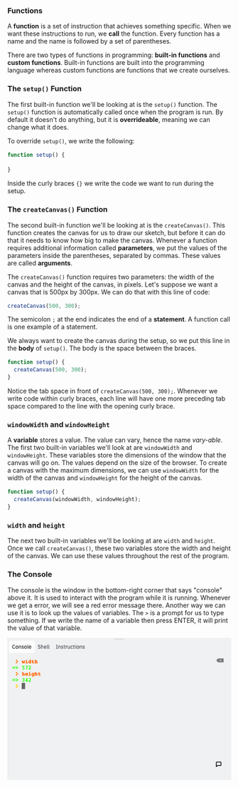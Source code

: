 ### Functions

A **function** is a set of instruction that achieves something specific. When we want these instructions to run, we **call** the function. Every function has a name and the name is followed by a set of parentheses. 

There are two types of functions in programming: **built-in functions** and **custom functions**. Built-in functions are built into the programming language whereas custom functions are functions that we create ourselves. 

### The `setup()` Function

The first built-in function we'll be looking at is the `setup()` function. The `setup()` function is automatically called once when the program is run. By default it doesn't do anything, but it is **overrideable**, meaning we can change what it does.

To override `setup()`, we write the following:

```javascript
function setup() {
  
}
```

Inside the curly braces `{}` we write the code we want to run during the setup.

### The `createCanvas()` Function

The second built-in function we'll be looking at is the `createCanvas()`. This function creates the canvas for us to draw our sketch, but before it can do that it needs to know how big to make the canvas. Whenever a function requires additional information called **parameters**, we put the values of the parameters inside the parentheses, separated by commas. These values are called **arguments**.

The `createCanvas()` function requires two parameters: the width of the canvas and the height of the canvas, in pixels.  Let's suppose we want a canvas that is 500px by 300px. We can do that with this line of code:

```javascript
createCanvas(500, 300);
```

The semicolon `;` at the end indicates the end of a **statement**. A function call is one example of a statement.

We always want to create the canvas during the setup, so we put this line in the **body** of `setup()`. The body is the space between the braces.

```javascript
function setup() {
  createCanvas(500, 300);
}
```

Notice the tab space in front of `createCanvas(500, 300);`. Whenever we write code within curly braces, each line will have one more preceding tab space compared to the line with the opening curly brace. 

### `windowWidth` and `windowHeight`

A **variable** stores a value. The value can vary, hence the name *vary-able*. The first two built-in variables we'll look at are `windowWidth` and `windowHeight`. These variables store the dimensions of the window that the canvas will go on. The values depend on the size of the browser. To create a canvas with the maximum dimensions, we can use `windowWidth` for the width of the canvas and `windowHeight` for the height of the canvas.

```javascript
function setup() {
  createCanvas(windowWidth, windowHeight);
}
```

### `width` and `height`

The next two built-in variables we'll be looking at are `width` and `height`. Once we call `createCanvas()`, these two variables store the width and height of the canvas. We can use these values throughout the rest of the program.

### The Console

The console is the window in the bottom-right corner that says "console" above it. It is used to interact with the program while it is running. Whenever we get a error, we will see a red error message there. Another way we can use it is to look up the values of variables. The `>` is a prompt for us to type something. If we write the name of a variable then press ENTER, it will print the value of that variable.

![](../../Images/Console.png)
